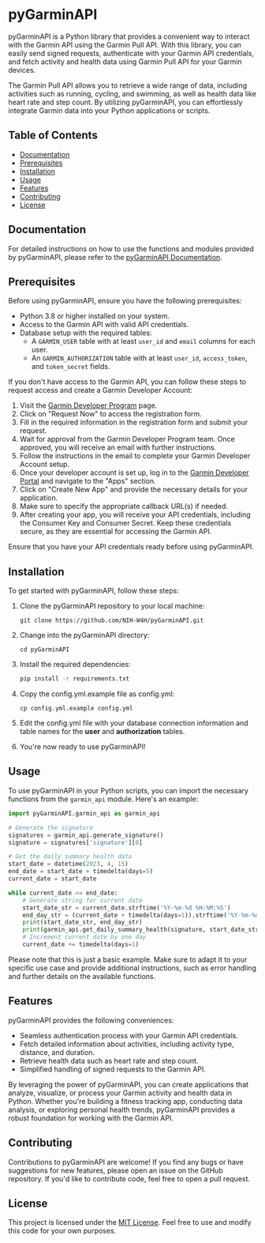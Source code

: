 # pyGarminAPI
pyGarminAPI is a Python library that provides a convenient way to interact with the Garmin API using the Garmin Pull API. With this library, you can easily send signed requests, authenticate with your Garmin API credentials, and fetch activity and health data using Garmin Pull API for your Garmin devices.

The Garmin Pull API allows you to retrieve a wide range of data, including activities such as running, cycling, and swimming, as well as health data like heart rate and step count. By utilizing pyGarminAPI, you can effortlessly integrate Garmin data into your Python applications or scripts.

## Table of Contents

- [Documentation](#documentation)
- [Prerequisites](#prerequisites)
- [Installation](#installation)
- [Usage](#usage)
- [Features](#features)
- [Contributing](#contributing)
- [License](#license)

## Documentation

For detailed instructions on how to use the functions and modules provided by pyGarminAPI, please refer to the [pyGarminAPI Documentation](https://nih-w4h.github.io/pyGarminAPI/).

## Prerequisites

Before using pyGarminAPI, ensure you have the following prerequisites:

- Python 3.8 or higher installed on your system.
- Access to the Garmin API with valid API credentials.
- Database setup with the required tables:
  - A `GARMIN_USER` table with at least `user_id` and `email` columns for each user.
  - An `GARMIN_AUTHORIZATION` table with at least `user_id`, `access_token`, and `token_secret` fields.

If you don't have access to the Garmin API, you can follow these steps to request access and create a Garmin Developer Account:

1. Visit the [Garmin Developer Program](https://developer.garmin.com/gc-developer-program/overview/) page.
2. Click on "Request Now" to access the registration form.
3. Fill in the required information in the registration form and submit your request.
4. Wait for approval from the Garmin Developer Program team. Once approved, you will receive an email with further instructions.
5. Follow the instructions in the email to complete your Garmin Developer Account setup.
6. Once your developer account is set up, log in to the [Garmin Developer Portal](https://developerportal.garmin.com/) and navigate to the "Apps" section.
7. Click on "Create New App" and provide the necessary details for your application.
8. Make sure to specify the appropriate callback URL(s) if needed.
9. After creating your app, you will receive your API credentials, including the Consumer Key and Consumer Secret. Keep these credentials secure, as they are essential for accessing the Garmin API.

Ensure that you have your API credentials ready before using pyGarminAPI.


## Installation
To get started with pyGarminAPI, follow these steps:

1. Clone the pyGarminAPI repository to your local machine:

   ```shell
   git clone https://github.com/NIH-W4H/pyGarminAPI.git
   ```

2. Change into the pyGarminAPI directory:
    ```shell
    cd pyGarminAPI
    ```

3. Install the required dependencies:
    ```bash
    pip install -r requirements.txt
    ```

4. Copy the config.yml.example file as config.yml:
    ```shell
    cp config.yml.example config.yml
    ```

5. Edit the config.yml file with your database connection information and table names for the **user** and **authorization** tables.

6. You're now ready to use pyGarminAPI!

## Usage
To use pyGarminAPI in your Python scripts, you can import the necessary functions from the `garmin_api` module. Here's an example:
```python
import pyGarminAPI.garmin_api as garmin_api

# Generate the signature
signatures = garmin_api.generate_signature()
signature = signatures['signature'][0]

# Get the daily summary health data
start_date = datetime(2023, 4, 15)
end_date = start_date + timedelta(days=5)
current_date = start_date

while current_date <= end_date:
    # Generate string for current date
    start_date_str = current_date.strftime('%Y-%m-%d %H:%M:%S')
    end_day_str = (current_date + timedelta(days=1)).strftime('%Y-%m-%d %H:%M:%S')
    print(start_date_str, end_day_str)
    print(garmin_api.get_daily_summary_health(signature, start_date_str, end_day_str))
    # Increment current date by one day
    current_date += timedelta(days=1)
```
Please note that this is just a basic example. Make sure to adapt it to your specific use case and provide additional instructions, such as error handling and further details on the available functions.

## Features
pyGarminAPI provides the following conveniences:
- Seamless authentication process with your Garmin API credentials.
- Fetch detailed information about activities, including activity type, distance, and duration.
- Retrieve health data such as heart rate and step count.
- Simplified handling of signed requests to the Garmin API.

By leveraging the power of pyGarminAPI, you can create applications that analyze, visualize, or process your Garmin activity and health data in Python. Whether you're building a fitness tracking app, conducting data analysis, or exploring personal health trends, pyGarminAPI provides a robust foundation for working with the Garmin API.

## Contributing
Contributions to pyGarminAPI are welcome! If you find any bugs or have suggestions for new features, please open an issue on the GitHub repository. If you'd like to contribute code, feel free to open a pull request.

## License
This project is licensed under the [MIT License](https://github.com/NIH-W4H/pyGarminAPI/blob/main/LICENSE). Feel free to use and modify this code for your own purposes.
